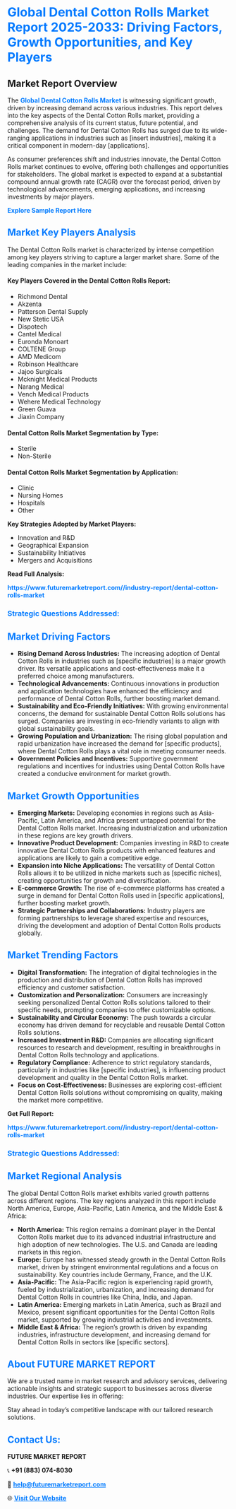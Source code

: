 <h1 style="color: #007BFF;">Global Dental Cotton Rolls Market Report 2025-2033: Driving Factors, Growth Opportunities, and Key Players</h1>

<section id="overview">
<h2>Market Report Overview</h2>
<p>The <a href="https://www.futuremarketreport.com//industry-report/dental-cotton-rolls-market" style="color: #007BFF; text-decoration: none;"><strong>Global Dental Cotton Rolls Market</strong></a> is witnessing significant growth, driven by increasing demand across various industries. This report delves into the key aspects of the Dental Cotton Rolls market, providing a comprehensive analysis of its current status, future potential, and challenges. The demand for Dental Cotton Rolls has surged due to its wide-ranging applications in industries such as [insert industries], making it a critical component in modern-day [applications].</p>
<p>As consumer preferences shift and industries innovate, the Dental Cotton Rolls market continues to evolve, offering both challenges and opportunities for stakeholders. The global market is expected to expand at a substantial compound annual growth rate (CAGR) over the forecast period, driven by technological advancements, emerging applications, and increasing investments by major players.</p>
</section>

<section id="overview">
<p><a href="https://www.futuremarketreport.com//request-sample/reportId=78576" style="color: #007BFF; text-decoration: none;"><strong>Explore Sample Report Here</strong></a></p>
</section>

<section id="key-players">
<h2 style="color: #007BFF;">Market Key Players Analysis</h2>
<p>The Dental Cotton Rolls market is characterized by intense competition among key players striving to capture a larger market share. Some of the leading companies in the market include:</p>
<h4>Key Players Covered in the Dental Cotton Rolls Report:</h4>
<ul><li>Richmond Dental</li><li>Akzenta</li><li>Patterson Dental Supply</li><li>New Stetic USA</li><li>Dispotech</li><li>Cantel Medical</li><li>Euronda Monoart</li><li>COLTENE Group</li><li>AMD Medicom</li><li>Robinson Healthcare</li><li>Jajoo Surgicals</li><li>Mcknight Medical Products</li><li>Narang Medical</li><li>Vench Medical Products</li><li>Wehere Medical Technology</li><li>Green Guava</li><li>Jiaxin Company</li></ul>
<h4>Dental Cotton Rolls Market Segmentation by Type:</h4>
<ul><li>Sterile</li><li>Non-Sterile</li></ul>

<h4>Dental Cotton Rolls Market Segmentation by Application:</h4>
<ul><li>Clinic</li><li>Nursing Homes</li><li>Hospitals</li><li>Other</li></ul>
<p><strong>Key Strategies Adopted by Market Players:</strong></p>
<ul>
<li>Innovation and R&D</li>
<li>Geographical Expansion</li>
<li>Sustainability Initiatives</li>
<li>Mergers and Acquisitions</li>
</ul>
</section>

<section>
<p><strong>Read Full Analysis: </strong></p><a href="https://www.futuremarketreport.com//industry-report/dental-cotton-rolls-market" style="color: #007BFF; text-decoration: none;"><strong>https://www.futuremarketreport.com//industry-report/dental-cotton-rolls-market</strong></a>
<h3 style="color: #007BFF;">Strategic Questions Addressed:</h3>
</section>

<section id="driving-factors">
<h2 style="color: #007BFF;">Market Driving Factors</h2>
<ul>
<li><strong>Rising Demand Across Industries:</strong> The increasing adoption of Dental Cotton Rolls in industries such as [specific industries] is a major growth driver. Its versatile applications and cost-effectiveness make it a preferred choice among manufacturers.</li>
<li><strong>Technological Advancements:</strong> Continuous innovations in production and application technologies have enhanced the efficiency and performance of Dental Cotton Rolls, further boosting market demand.</li>
<li><strong>Sustainability and Eco-Friendly Initiatives:</strong> With growing environmental concerns, the demand for sustainable Dental Cotton Rolls solutions has surged. Companies are investing in eco-friendly variants to align with global sustainability goals.</li>
<li><strong>Growing Population and Urbanization:</strong> The rising global population and rapid urbanization have increased the demand for [specific products], where Dental Cotton Rolls plays a vital role in meeting consumer needs.</li>
<li><strong>Government Policies and Incentives:</strong> Supportive government regulations and incentives for industries using Dental Cotton Rolls have created a conducive environment for market growth.</li>
</ul>
</section>

<section id="growth-opportunities">
<h2 style="color: #007BFF;">Market Growth Opportunities</h2>
<ul>
<li><strong>Emerging Markets:</strong> Developing economies in regions such as Asia-Pacific, Latin America, and Africa present untapped potential for the Dental Cotton Rolls market. Increasing industrialization and urbanization in these regions are key growth drivers.</li>
<li><strong>Innovative Product Development:</strong> Companies investing in R&D to create innovative Dental Cotton Rolls products with enhanced features and applications are likely to gain a competitive edge.</li>
<li><strong>Expansion into Niche Applications:</strong> The versatility of Dental Cotton Rolls allows it to be utilized in niche markets such as [specific niches], creating opportunities for growth and diversification.</li>
<li><strong>E-commerce Growth:</strong> The rise of e-commerce platforms has created a surge in demand for Dental Cotton Rolls used in [specific applications], further boosting market growth.</li>
<li><strong>Strategic Partnerships and Collaborations:</strong> Industry players are forming partnerships to leverage shared expertise and resources, driving the development and adoption of Dental Cotton Rolls products globally.</li>
</ul>
</section>

<section id="trending-factors">
<h2 style="color: #007BFF;">Market Trending Factors</h2>
<ul>
<li><strong>Digital Transformation:</strong> The integration of digital technologies in the production and distribution of Dental Cotton Rolls has improved efficiency and customer satisfaction.</li>
<li><strong>Customization and Personalization:</strong> Consumers are increasingly seeking personalized Dental Cotton Rolls solutions tailored to their specific needs, prompting companies to offer customizable options.</li>
<li><strong>Sustainability and Circular Economy:</strong> The push towards a circular economy has driven demand for recyclable and reusable Dental Cotton Rolls solutions.</li>
<li><strong>Increased Investment in R&D:</strong> Companies are allocating significant resources to research and development, resulting in breakthroughs in Dental Cotton Rolls technology and applications.</li>
<li><strong>Regulatory Compliance:</strong> Adherence to strict regulatory standards, particularly in industries like [specific industries], is influencing product development and quality in the Dental Cotton Rolls market.</li>
<li><strong>Focus on Cost-Effectiveness:</strong> Businesses are exploring cost-efficient Dental Cotton Rolls solutions without compromising on quality, making the market more competitive.</li>
</ul>
</section>

<section>
<p><strong>Get Full Report: </strong></p><a href="https://www.futuremarketreport.com//industry-report/dental-cotton-rolls-market" style="color: #007BFF; text-decoration: none;"><strong>https://www.futuremarketreport.com//industry-report/dental-cotton-rolls-market</strong></a>
<h3 style="color: #007BFF;">Strategic Questions Addressed:</h3>
</section>


<section id="regional-analysis">
<h2 style="color: #007BFF;">Market Regional Analysis</h2>
<p>The global Dental Cotton Rolls market exhibits varied growth patterns across different regions. The key regions analyzed in this report include North America, Europe, Asia-Pacific, Latin America, and the Middle East & Africa:</p>
<ul>
<li><strong>North America:</strong> This region remains a dominant player in the Dental Cotton Rolls market due to its advanced industrial infrastructure and high adoption of new technologies. The U.S. and Canada are leading markets in this region.</li>
<li><strong>Europe:</strong> Europe has witnessed steady growth in the Dental Cotton Rolls market, driven by stringent environmental regulations and a focus on sustainability. Key countries include Germany, France, and the U.K.</li>
<li><strong>Asia-Pacific:</strong> The Asia-Pacific region is experiencing rapid growth, fueled by industrialization, urbanization, and increasing demand for Dental Cotton Rolls in countries like China, India, and Japan.</li>
<li><strong>Latin America:</strong> Emerging markets in Latin America, such as Brazil and Mexico, present significant opportunities for the Dental Cotton Rolls market, supported by growing industrial activities and investments.</li>
<li><strong>Middle East & Africa:</strong> The region’s growth is driven by expanding industries, infrastructure development, and increasing demand for Dental Cotton Rolls in sectors like [specific sectors].</li>
</ul>
</section>

<footer>
<h2 style="color: #007BFF;">About FUTURE MARKET REPORT</h2>
<p>We are a trusted name in market research and advisory services, delivering actionable insights and strategic support to businesses across diverse industries. Our expertise lies in offering:</p>

<p>Stay ahead in today’s competitive landscape with our tailored research solutions.</p>

<h2 style="color: #007BFF;">Contact Us:</h2>
<p><strong>FUTURE MARKET REPORT</strong></p>
<p>📞 <strong>+91 (883) 074-8030</strong></p>
<p>📧 <strong><a href="mailto:help@futuremarketreport.com" style="color: #007BFF;">help@futuremarketreport.com</a></strong></p>
<p>🌐 <strong><a href="https://www.futuremarketreport.com/" style="color: #007BFF;">Visit Our Website</a></strong></p>
</footer>